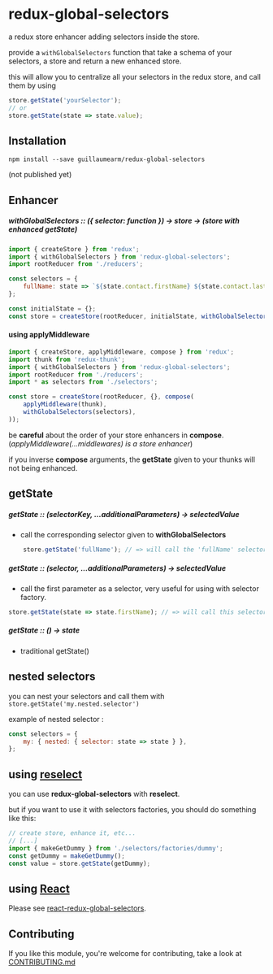 # redux-global-selectors

a redux store enhancer adding selectors inside the store.


provide a `withGlobalSelectors` function that take a schema of your selectors, a store and return a new enhanced store.

this will allow you to centralize all your selectors in the redux store, and call them by using
```js
store.getState('yourSelector');
// or
store.getState(state => state.value);
```

## Installation
```
npm install --save guillaumearm/redux-global-selectors
```
(not published yet)

## Enhancer

##### withGlobalSelectors :: ({ selector: function }) -> store -> (store with enhanced getState)

```js
import { createStore } from 'redux';
import { withGlobalSelectors } from 'redux-global-selectors';
import rootReducer from './reducers';

const selectors = {
    fullName: state => `${state.contact.firstName} ${state.contact.lastName}`;
};

const initialState = {};
const store = createStore(rootReducer, initialState, withGlobalSelectors(selectors));
```

#### using applyMiddleware
```js
import { createStore, applyMiddleware, compose } from 'redux';
import thunk from 'redux-thunk';
import { withGlobalSelectors } from 'redux-global-selectors';
import rootReducer from './reducers';
import * as selectors from './selectors';

const store = createStore(rootReducer, {}, compose(
    applyMiddleware(thunk),
    withGlobalSelectors(selectors),
));
```
be __careful__ about the order of your store enhancers in __compose__.
(_applyMiddleware(...middlewares) is a store enhancer_)

if you inverse __compose__ arguments, the __getState__ given to your thunks will not being enhanced.

## getState
##### getState :: (selectorKey, ...additionalParameters) -> selectedValue
- call the corresponding selector given to __withGlobalSelectors__

```js
    store.getState('fullName'); // => will call the 'fullName' selector, given to the store.
```

##### getState :: (selector, ...additionalParameters) -> selectedValue
- call the first parameter as a selector, very useful for using with selector factory.
```js
store.getState(state => state.firstName); // => will call this selector
```

##### getState :: () -> state
- traditional getState()

## nested selectors
you can nest your selectors and call them with `store.getState('my.nested.selector')`

example of nested selector :
```js
const selectors = {
    my: { nested: { selector: state => state } },
};
```

## using [reselect](https://github.com/reactjs/reselect)
you can use __redux-global-selectors__ with __reselect__.

but if you want to use it with selectors factories,
you should do something like this:
```js
// create store, enhance it, etc...
// [...]
import { makeGetDummy } from './selectors/factories/dummy';
const getDummy = makeGetDummy();
const value = store.getState(getDummy);
```

## using [React](https://facebook.github.io/react/)
Please see [react-redux-global-selectors](https://github.com/guillaumearm/redux-global-selectors/tree/master/packages/react-redux-global-selectors).

## Contributing
If you like this module, you're welcome for contributing,
take a look at [CONTRIBUTING.md](https://github.com/guillaumearm/redux-global-selectors/blob/master/CONTRIBUTING.md)
